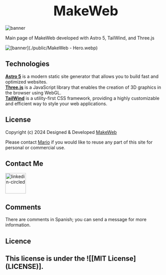 <div align="center">
    <h1 style="font-size: 3em; font-weight: bold; margin: 20px 0;">MakeWeb</h1>
</div>

![banner](https://raw.githubusercontent.com/MakeWebMX/MakeWebPrincipal/refs/heads/main/public/MakeWeb%20-%20Hero.webp)

Main page of MakeWeb developed with Astro 5, TailWind, and Three.js

![[banner](./public/MakeWeb - Hero.webp)](https://raw.githubusercontent.com/MakeWebMX/MakeWebPrincipal/refs/heads/main/public/MakeWeb%20Logo_MW.svg)

<h2><a src="https://img.icons8.com/?size=100&id=aJPLw-4jUCR3&format=png&color=000000" alt="linkedin-circled"/></a> Technologies</h2>

**[Astro 5](https://astro.build)** is a modern static site generator that allows you to build fast and optimized websites.  
**[Three.js](https://threejs.org)** is a JavaScript library that enables the creation of 3D graphics in the browser using WebGL.  
**[TailWind](https://tailwindcss.com)** is a utility-first CSS framework, providing a highly customizable and efficient way to style your web applications.

<h2>License</h2>

Copyright (c) 2024  Designed & Developed [MakeWeb](https://github.com/MakeWebMX)

Please contact [Mario](https://www.linkedin.com/in/it-mario-hernández/) if you would like to reuse any part of this site for personal or commercial use.


<h2>Contact Me</h2>
<a href="https://www.linkedin.com/in/it-mario-hernández/"><img width="64" height="64" src="https://img.icons8.com/arcade/64/linkedin-circled.png" alt="linkedin-circled"/></a>

<h2>Comments</h2>

There are comments in Spanish; you can send a message for more information.

<h2> Licence <h2>

This license is under the ![[MIT License] (LICENSE)].
